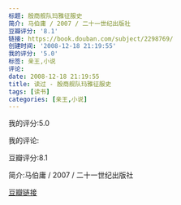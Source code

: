 ```yaml
---
标题: 殷商舰队玛雅征服史
简介: 马伯庸 / 2007 / 二十一世纪出版社
豆瓣评分: '8.1'
链接: https://book.douban.com/subject/2298769/
创建时间: '2008-12-18 21:19:55'
我的评分: '5.0'
标签: 亲王,小说
评论:
date: 2008-12-18 21:19:55
title: 读过 - 殷商舰队玛雅征服史
tags: [读书]
categories: [亲王,小说]
---
```


我的评分:5.0

我的评论:

豆瓣评分:8.1

简介:马伯庸 / 2007 / 二十一世纪出版社

[豆瓣链接](https://book.douban.com/subject/2298769/)

